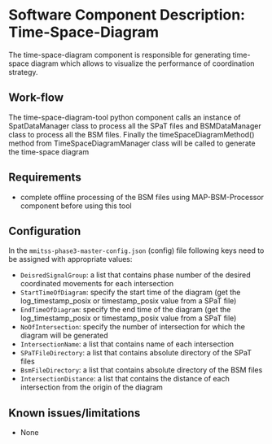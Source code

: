 # Software Component Description: Time-Space-Diagram
The time-space-diagram component is responsible for generating time-space diagram which allows to visualize the performance of coordination strategy.

## Work-flow
The time-space-diagram-tool python component calls an instance of SpatDataManager class to process all the SPaT files and BSMDataManager class to process all the BSM files. Finally the timeSpaceDiagramMethod() method from TimeSpaceDiagramManager class will be called to generate the time-space diagram

## Requirements
- complete offline processing of the BSM files using MAP-BSM-Processor component before using this tool

## Configuration
In the `mmitss-phase3-master-config.json` (config) file following keys need to be assigned with appropriate values:
- `DeisredSignalGroup`: a list that contains phase number of the desired coordinated movements for each intersection
- `StartTimeOfDiagram`: specify the start time of the diagram (get the log_timestamp_posix or timestamp_posix value from a SPaT file)
- `EndTimeOfDiagram`: specify the end time of the diagram (get the log_timestamp_posix or timestamp_posix value from a SPaT file)
- `NoOfIntersection`: specify the number of intersection for which the diagram will be generated
- `IntersectionName`: a list that contains name of each intersection   
- `SPaTFileDirectory`: a list that contains absolute directory of the SPaT files 
- `BsmFileDirectory`: a list that contains absolute directory of the BSM files 
- `IntersectionDistance`: a list that contains the distance of each intersection from the origin of the diagram

## Known issues/limitations
- None
